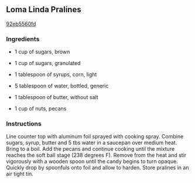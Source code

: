 ## Loma Linda Pralines

[92eb5560fd](http://www.food.com/recipe/loma-linda-pralines-218971)

### Ingredients

 - 1 cup of sugars, brown

 - 1 cup of sugars, granulated

 - 1 tablespoon of syrups, corn, light

 - 5 tablespoon of water, bottled, generic

 - 1 tablespoon of butter, without salt

 - 1 cup of nuts, pecans

### Instructions

Line counter top with aluminum foil sprayed with cooking spray. Combine sugars, syrup, butter and 5 tbs water in a saucepan over medium heat. Bring to a boil. Add the pecans and continue cooking until the mixture reaches the soft ball stage (238 degrees F). Remove from the heat and stir vigorously with a wooden spoon until the candy begins to turn opaque. Quickly drop by spoonfuls onto foil and allow to harden. Store pralines in an air tight tin.